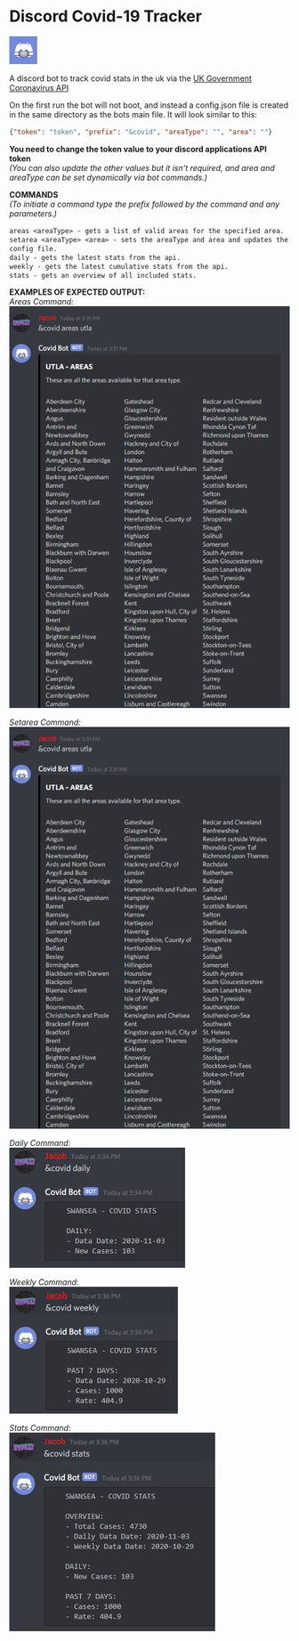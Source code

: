[UK Government Coronavirus API]: https://coronavirus.data.gov.uk/developers-guide

# Discord Covid-19 Tracker
<img src="assets/logo.png"  width="50" height="50"> 

A discord bot to track covid stats in the uk via the [UK Government Coronavirus API]

On the first run the bot will not boot, and instead a config.json file is created in the same directory as the bots main file. It will look similar to this:
```json 
{"token": "token", "prefix": "&covid", "areaType": "", "area": ""}
``` 
**You need to change the token value to your discord applications API token**   
*(You can also update the other values but it isn't required, and area and areaType can be set dynamically via bot commands.)*

**COMMANDS**  
*(To initiate a command type the prefix followed by the command and any parameters.)*
```
areas <areaType> - gets a list of valid areas for the specified area.
setarea <areaType> <area> - sets the areaType and area and updates the config file.
daily - gets the latest stats from the api.
weekly - gets the latest cumulative stats from the api.
stats - gets an overview of all included stats.
```

**EXAMPLES OF EXPECTED OUTPUT:**  
*Areas Command:*  
![areas command](/assets/areas_command.png?raw=true)

*Setarea Command:*  
![setarea command](/assets/areas_command.png?raw=true)

*Daily Command:*  
![daily command](/assets/daily_command.png?raw=true)

*Weekly Command:*  
![weekly command](/assets/weekly_command.png?raw=true)

*Stats Command:*  
![stats command](/assets/stats_command.png?raw=true)
